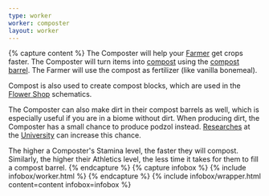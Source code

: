 ```yaml
---
type: worker
worker: composter
layout: worker
---
```

{% capture content %}
The Composter will help your [Farmer](../../source/workers/farmer) get crops faster. The Composter will turn items into [compost](../../source/items/compost) using the [compost barrel](../../source/items/compostbarrel). The Farmer will use the compost as fertilizer (like vanilla bonemeal).

Compost is also used to create compost blocks, which are used in the [Flower Shop](../../source/buildings/flowershop) schematics.

The Composter can also make dirt in their compost barrels as well, which is especially useful if you are in a biome without dirt. When producing dirt, the Composter has a small chance to produce podzol instead. [Researches](../../source/systems/research#technology) at the [University](../../source/buildings/university) can increase this chance.

The higher a Composter's Stamina level, the faster they will compost. Similarly, the higher their Athletics level, the less time it takes for them to fill a compost barrel.
{% endcapture %}
{% capture infobox %}
{% include infobox/worker.html %}
{% endcapture %}
{% include infobox/wrapper.html content=content infobox=infobox %}